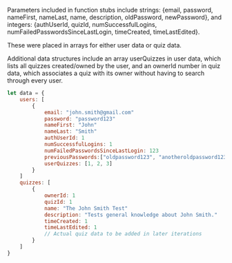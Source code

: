 Parameters included in function stubs include strings: {email, password, nameFirst, nameLast, name, description, oldPassword, newPassword}, and integers: {authUserId, quizId, numSuccessfulLogins, numFailedPasswordsSinceLastLogin, timeCreated, timeLastEdited}.

These were placed in arrays for either user data or quiz data. 

Additional data structures include an array userQuizzes in user data, which lists all quizzes created/owned by the user, and an ownerId number in quiz data, which associates a quiz with its owner without having to search through every user. 

```javascript
let data = {
    users: [
        {
            email: "john.smith@gmail.com"
            password: "password123"
            nameFirst: "John"
            nameLast: "Smith"
            authUserId: 1
            numSuccessfulLogins: 1
            numFailedPasswordsSinceLastLogin: 123
            previousPasswords:["oldpassword123", "anotheroldpassword123"]
            userQuizzes: [1, 2, 3]
        }
    ]
    quizzes: [
        {
            ownerId: 1
            quizId: 1
            name: "The John Smith Test"
            description: "Tests general knowledge about John Smith."
            timeCreated: 1
            timeLastEdited: 1
            // Actual quiz data to be added in later iterations
        }
    ]
}
```
